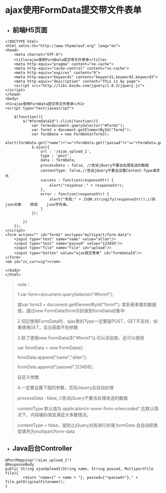# ajax使用FormData提交带文件表单

* ## **前端H5页面**

```
<!DOCTYPE html>
<html xmlns:th="http://www.thymeleaf.org" lang="en">
<head>
    <meta charset="UTF-8">
    <title>ajax使用FormData提交带文件表单</title>
    <meta http-equiv="pragma" content="no-cache">
    <meta http-equiv="cache-control" content="no-cache">
    <meta http-equiv="expires" content="0">
    <meta http-equiv="keywords" content="keyword1,keyword2,keyword3">
    <meta http-equiv="description" content="This is my page">
    <script src="http://libs.baidu.com/jquery/1.8.3/jquery.js"></script>
</head>
<body>
<h1>ajax使用FormData提交带文件表单</h1>
<script type="text/javascript">

    $(function(){
        $("#formdataId").click(function(){
            var form=document.querySelector("#form1");
            var form3 = document.getElementById("form1");
            var formData = new FormData(form3);
            alert(formData.get("name")+"=="+formData.get("passwd")+"=="+formData.get("file"));
            $.ajax({
                url : '/ajax_upload_1',
                type : 'post',
                data : formData,
                processData : false, //告诉jQuery不要去处理发送的数据
                contentType: false,//告诉jQuery不要去设置Content-Type请求头
                success : function(responseStr) {
                    alert("response：" + responseStr);
                },
                error : function(responseStr) {
                    alert("失败:" + JSON.stringify(responseStr));//将    json对象    转成    json字符串。
                }
            });

        })
    });
</script>
<form action="" id="form1" enctype="multipart/form-data">
    <input type="text" name="name" value="allen"/>
    <input type="text" name="passwd" value="123456"/>
    <input type="file" name="file" id="upload"/>
    <input type="button" value="ajax提交表单" id="formdataId"/>
</form>
<em id="zs_currvip"></em>

</body>
</html>
```

> note：
>
> 1.var form=document.querySelector\("\#form1"\);
>
> 或var form3 = document.getElementById\("form1"\);  拿到表单里的数据值，通过new FormData\(form3\)封装到formData对象中
>
> 2.切记使用FormData时，ajax里的Type一定要是POST，GET不支持，如果使用GET，后台获取不到参数
>
> 3.除了使用new FormData\($\("\#form1"\)\);可以添加值，还可以使用
>
> var formData = new FormData\(\);
>
> formData.append\("name","allen"\);
>
> formData.append\("passwd",123456\);
>
> 自定义参数
>
> 4.一定要设置下面的参数，否则Jquery会自动处理
>
> processData : false, //告诉jQuery不要去处理发送的数据
>
> contentType 默认值为 application/x-www-form-urlencoded".在默认情况下，内容编码类型满足大多数情况。
>
> contentType = false，是防止jQuery对其进行处理,formData 会自动把类型填充为multipart/form-data

* ## Java后台Controller

```
@PostMapping("/ajax_upload_1")
@ResponseBody
public String ajaxUpload1(String name, String passwd, MultipartFile file){
        return "name={" + name + "}, passwd={"+passwd+"}," + file.getOriginalFilename();
}
```



